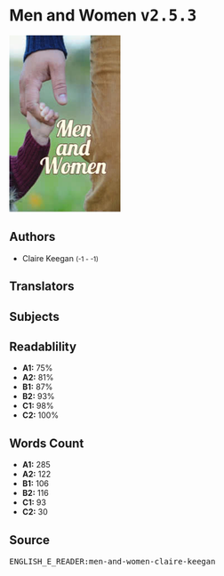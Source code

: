 # Men and Women <kbd>v2.5.3</kbd>

![](./cover.medium.jpg "")

## Authors


 - Claire Keegan <small>(-1 - -1)</small>

## Translators



## Subjects



## Readablility


 - **A1:** 75%
 - **A2:** 81%
 - **B1:** 87%
 - **B2:** 93%
 - **C1:** 98%
 - **C2:** 100%

## Words Count


 - **A1:** 285
 - **A2:** 122
 - **B1:** 106
 - **B2:** 116
 - **C1:** 93
 - **C2:** 30

## Source


<kbd>ENGLISH_E_READER:men-and-women-claire-keegan</kbd>
